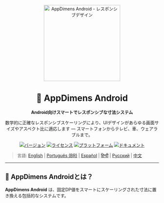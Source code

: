 <div align="center">
    <img src="../../IMAGES/image_sample_devices.png" alt="AppDimens Android - レスポンシブデザイン" height="250"/>
    <h1>📐 AppDimens Android</h1>
    <p><strong>Android向けスマートでレスポンシブな寸法システム</strong></p>
    <p>数学的に正確なレスポンシブスケーリングにより、UIデザインがあらゆる画面サイズやアスペクト比に適応します — スマートフォンからテレビ、車、ウェアラブルまで。</p>

[![バージョン](https://img.shields.io/badge/version-1.0.5-blue.svg)](https://github.com/bodenberg/appdimens/releases)
[![ライセンス](https://img.shields.io/badge/license-Apache%202.0-green.svg)](../../LICENSE)
[![プラットフォーム](https://img.shields.io/badge/platform-Android%2021+-orange.svg)](https://developer.android.com/)
[![ドキュメント](https://img.shields.io/badge/docs-complete-brightgreen.svg)](https://appdimens-project.web.app/)
</div>

> 言語: [English](../../../Android/README.md) | [Português (BR)](../pt-BR/Android/README.md) | [Español](../es/Android/README.md) | [हिन्दी](../hi/Android/README.md) | [Русский](../ru/Android/README.md) | [中文](../zh/Android/README.md)

---

## 🎯 AppDimens Androidとは？

**AppDimens Android** は、固定DP値をスマートにスケーリングされた寸法に置き換える包括的なシステムです。

